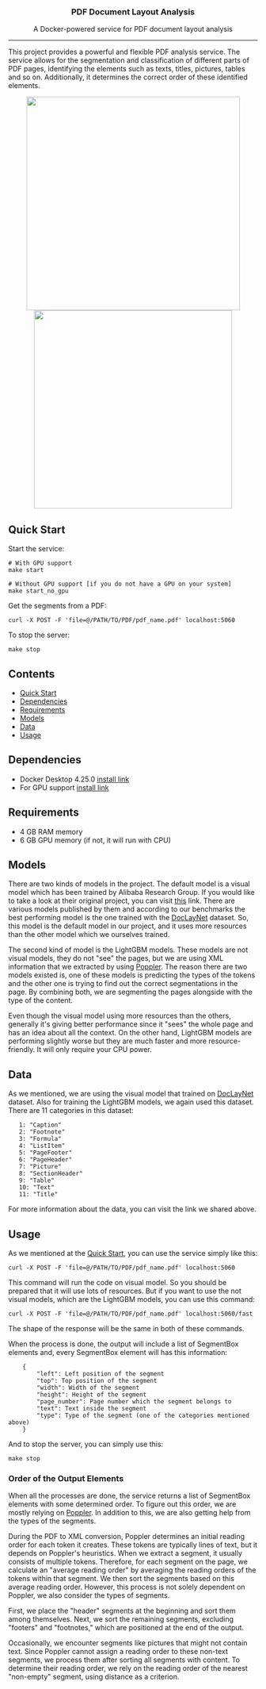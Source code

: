 <h3 align="center">PDF Document Layout Analysis</h3>
<p align="center">A Docker-powered service for PDF document layout analysis</p>

---
This project provides a powerful and flexible PDF analysis service. The service allows for 
the segmentation and classification of different parts of PDF pages, identifying the elements such as texts, titles, 
pictures, tables and so on. Additionally, it determines the correct order of these identified elements.


<p align="center">
  <img src="https://raw.githubusercontent.com/huridocs/pdf-document-layout-analysis/main/images/vgtexample1.png" width="431" />
  <img src="https://raw.githubusercontent.com/huridocs/pdf-document-layout-analysis/main/images/vgtexample3.png" width="400" />
</p>

## Quick Start
Start the service:

    # With GPU support
    make start
    
    # Without GPU support [if you do not have a GPU on your system]
    make start_no_gpu

Get the segments from a PDF:

    curl -X POST -F 'file=@/PATH/TO/PDF/pdf_name.pdf' localhost:5060

To stop the server:

    make stop

## Contents
- [Quick Start](#quick-start)
- [Dependencies](#dependencies)
- [Requirements](#requirements)
- [Models](#models)
- [Data](#data)
- [Usage](#usage)

## Dependencies
* Docker Desktop 4.25.0 [install link](https://www.docker.com/products/docker-desktop/)
* For GPU support [install link](https://docs.nvidia.com/datacenter/cloud-native/container-toolkit/latest/install-guide.html)

## Requirements
* 4 GB RAM memory
* 6 GB GPU memory (if not, it will run with CPU)
  
## Models

There are two kinds of models in the project. The default model is a visual model which has been trained by
Alibaba Research Group. If you would like to take a look at their original project, you can visit
[this](https://github.com/AlibabaResearch/AdvancedLiterateMachinery) link. There are various models published by them
and according to our benchmarks the best performing model is the one trained with the [DocLayNet](https://github.com/DS4SD/DocLayNet)
dataset. So, this model is the default model in our project, and it uses more resources than the other model which we ourselves trained.

The second kind of model is the LightGBM models. These models are not visual models, they do not "see" the pages, but
we are using XML information that we extracted by using [Poppler](https://poppler.freedesktop.org). The reason there are two 
models existed is, one of these models is predicting the types of the tokens and the other one is trying to find out the correct segmentations in the page.
By combining both, we are segmenting the pages alongside with the type of the content.

Even though the visual model using more resources than the others, generally it's giving better performance since it 
"sees" the whole page and has an idea about all the context. On the other hand, LightGBM models are performing slightly worse
but they are much faster and more resource-friendly. It will only require your CPU power.

## Data

As we mentioned, we are using the visual model that trained on [DocLayNet](https://github.com/DS4SD/DocLayNet) dataset. 
Also for training the LightGBM models, we again used this dataset. There are 11 categories in this dataset:

       1: "Caption"
       2: "Footnote"
       3: "Formula"
       4: "ListItem"
       5: "PageFooter"
       6: "PageHeader"
       7: "Picture"
       8: "SectionHeader"
       9: "Table"
       10: "Text"
       11: "Title"

For more information about the data, you can visit the link we shared above.

## Usage

As we mentioned at the [Quick Start](#quick-start), you can use the service simply like this:

    curl -X POST -F 'file=@/PATH/TO/PDF/pdf_name.pdf' localhost:5060

This command will run the code on visual model. So you should be prepared that it will use lots of resources. But if you
want to use the not visual models, which are the LightGBM models, you can use this command:

    curl -X POST -F 'file=@/PATH/TO/PDF/pdf_name.pdf' localhost:5060/fast

The shape of the response will be the same in both of these commands. 


When the process is done, the output will include a list of SegmentBox elements and, every SegmentBox element will has this information:

        {
            "left": Left position of the segment
            "top": Top position of the segment
            "width": Width of the segment
            "height": Height of the segment
            "page_number": Page number which the segment belongs to
            "text": Text inside the segment
            "type": Type of the segment (one of the categories mentioned above)
        }

And to stop the server, you can simply use this:

    make stop

### Order of the Output Elements

When all the processes are done, the service returns a list of SegmentBox elements with some determined order. To figure out this order,
we are mostly relying on [Poppler](https://poppler.freedesktop.org). In addition to this, we are also getting help from the types of the segments.

During the PDF to XML conversion, Poppler determines an initial reading order for each token it creates. These tokens are typically lines of text,
but it depends on Poppler's heuristics. When we extract a segment, it usually consists of multiple tokens. Therefore, for each segment on the page,
we calculate an "average reading order" by averaging the reading orders of the tokens within that segment. We then sort the segments 
based on this average reading order. However, this process is not solely dependent on Poppler, we also consider the types of segments.

First, we place the "header" segments at the beginning and sort them among themselves. Next, we sort the remaining segments, 
excluding "footers" and "footnotes," which are positioned at the end of the output.

Occasionally, we encounter segments like pictures that might not contain text. Since Poppler cannot assign a reading order to these non-text segments, 
we process them after sorting all segments with content. To determine their reading order, we rely on the reading order of the nearest "non-empty" segment, 
using distance as a criterion.
